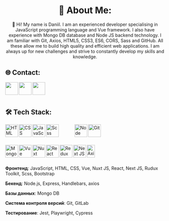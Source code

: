 <h1 align="center">🌟 About Me:</h1> 

 <p align="center"> 
  👋 Hi! My name is Daniil. 
  I am an experienced developer specialising in JavaScript programming language and Vue framework. I also have experience with Mongo DB database and Node JS backend technology. I am familiar with Git, Axios, HTML5, CSS3,       ES6, CORS, Sass and GitHub. All these allow me to build high quality and efficient web applications. I am always up for new challenges and strive to constantly develop my skills and knowledge.
 </p> 
 <p>
 <h2  align="left">🌐 Contact:</h2> 

 <a href="https://t.me/TEMIK1223"><img align="left" src="https://www.svgrepo.com/show/452115/telegram.svg" width="40px" height="40px"></a>
 <a href="https://vk.com/id704701802"><img  align="left" src="https://www.svgrepo.com/show/349554/vk.svg" width="40px" height="40px"></a>
 <a href="https://wa.me/89950048204"><img  align="left" src="https://www.svgrepo.com/show/475692/whatsapp-color.svg" width="40px" height="40px"></a>
</p>
<br>
<br>
<br>



 <h2  align="left">🛠️ Tech Stack:</h2> 
<img  align="left" src="https://www.svgrepo.com/show/452228/html-5.svg" width="40px" height="40px" alt="HTML" > 
   <img  align="left" src="https://www.svgrepo.com/show/452185/css-3.svg" width="40px" height="40px" alt="CSS"> 
   <img  align="left" src="https://www.svgrepo.com/show/349419/javascript.svg" width="40px" height="40px" alt="JavaScript"> 
   <img  align="left" src="https://www.svgrepo.com/show/374067/scss2.svg" width="40px" height="40px" alt="Scss" style="margin-right: 50;"> 
   <img  align="left" src="https://www.svgrepo.com/show/303266/nodejs-icon-logo.svg" width="40px" height="40px" alt="Node JS"> 
    <img  align="left" src="https://www.svgrepo.com/show/452210/git.svg" width="40px" height="40px" alt="Git">  
     <br>
    <br>
    <br>
    <p>
       <img  align="left" src="https://www.svgrepo.com/show/331488/mongodb.svg" width="40px" height="40px" alt="MongoDB"> 
       <img  align="left" src="https://www.svgrepo.com/show/303494/vue-9-logo.svg" width="40px" height="40px" alt="Vue">   
     <img  align="left" src="https://www.svgrepo.com/show/354131/nuxt-icon.svg" width="40px" height="40px" alt="Nuxt"> 
      <img  align="left" src="https://www.svgrepo.com/show/452092/react.svg" width="40px" height="40px" alt="React">  
      <img  align="left" src="https://www.svgrepo.com/show/452093/redux.svg" width="40px" height="40px" alt="Redux"> 
      <img  align="left" src="https://seeklogo.com/images/N/next-js-icon-logo-EE302D5DBD-seeklogo.com.png" width="40px" height="40px" alt="Next JS"> 
      <img  align="left" src="https://user-images.githubusercontent.com/43313420/105893220-1bae8780-6013-11eb-87be-eeac845ecc6f.png" width="25px" height="40px" alt="Axios"> 
 <br>
 <br> 
 <br> 
     
**Фронтенд**: JavaScript, HTML, CSS, Vue, Nuxt JS, React, Next JS, Rudux Toolkit, Scss, Bootstrap

**Бекенд**: Node.js, Express, Handlebars, axios

**Базы данных**: Mongo DB

**Система контроля версий**: Git, GitLab

**Тестирование**: Jest, Playwright, Cypress

 </p>
  

    
 
 
